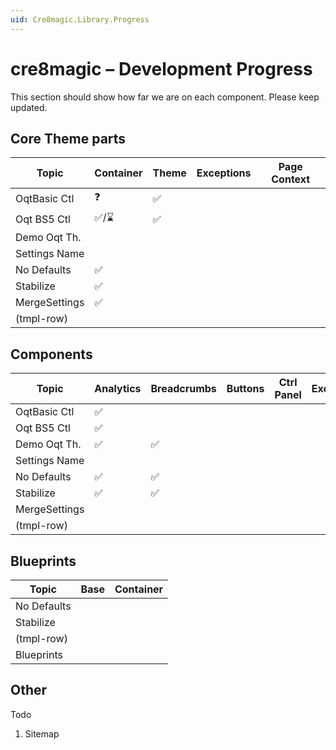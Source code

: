 ```yaml
---
uid: Cre8magic.Library.Progress
---
```


# cre8magic – Development Progress

This section should show how far we are on each component.
Please keep updated.

## Core Theme parts

| Topic        | Container | Theme       | Exceptions | Page Context |
|--------------|-----------|-------------|------------|--------------|
| OqtBasic Ctl | ❓        | ✅          |            |              |
| Oqt BS5 Ctl  | ✅/⌛     | ✅          |            |              |
| Demo Oqt Th. |           |             |            |              |
| Settings Name|           |             |            |              |
| No Defaults  | ✅        |             |            |              |
| Stabilize    | ✅        |             |            |              |
| MergeSettings| ✅        |             |            |              |
| (tmpl-row)   |           |             |            |              |


## Components

| Topic        | Analytics | Breadcrumbs | Buttons | Ctrl Panel | Exceptions | Languages | Links | Logos | Menus | Page Context | Pages | To-Top |
|--------------|-----------|-------------|---------|------------|------------|-----------|-------|-------|-------|--------------|-------|-------|
| OqtBasic Ctl | ✅        |             |         |            |            |           |       |       |       | ✅           |       | ✅    |
| Oqt BS5 Ctl  | ✅        |             |         |            |            |           |       |       |       | ✅           |       | ✅    |
| Demo Oqt Th. | ✅        | ✅          |         |            |            | ✅        |       |       |       | ✅          |       | ✅    |
| Settings Name|           |             |         |            |            |           |       |       | ✅    |              |       |       |
| No Defaults  | ✅        | ✅          |         |            |            | ✅        |       |       | ✅   | ✅           |       |       |
| Stabilize    | ✅        | ✅          |         |            |            | ✅        |       |       | ✅   | ✅           |       |       |
| MergeSettings|           |             |         |            |            |           |       |       |       |              |       |       |
| (tmpl-row)   |           |             |         |            |            |           |       |       |       |              |       |       |


## Blueprints

| Topic        | Base      | Container |
|--------------|-----------|-----------|
| No Defaults  |           |           |
| Stabilize    |           |           |
| (tmpl-row)   |           |           |
| Blueprints   |           |           |


## Other

Todo

1. Sitemap
